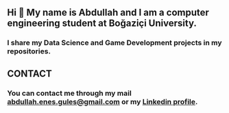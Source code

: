 ## Hi 👋 My name is Abdullah and I am a computer engineering student at Boğaziçi University. 
### I share my Data Science and Game Development projects in my repositories. 

## CONTACT
### You can contact me through my mail abdullah.enes.gules@gmail.com or my [Linkedin profile](https://www.linkedin.com/in/abdullah-enes-g%C3%BCle%C5%9F/).

<!--
**Abdusshh/Abdusshh** is a ✨ _special_ ✨ repository because its `README.md` (this file) appears on your GitHub profile.

Here are some ideas to get you started:

- 🔭 I’m currently working on ...
- 🌱 I’m currently learning ...
- 👯 I’m looking to collaborate on ...
- 🤔 I’m looking for help with ...
- 💬 Ask me about ...
- 📫 How to reach me: ...
- 😄 Pronouns: ...
- ⚡ Fun fact: ...
-->
